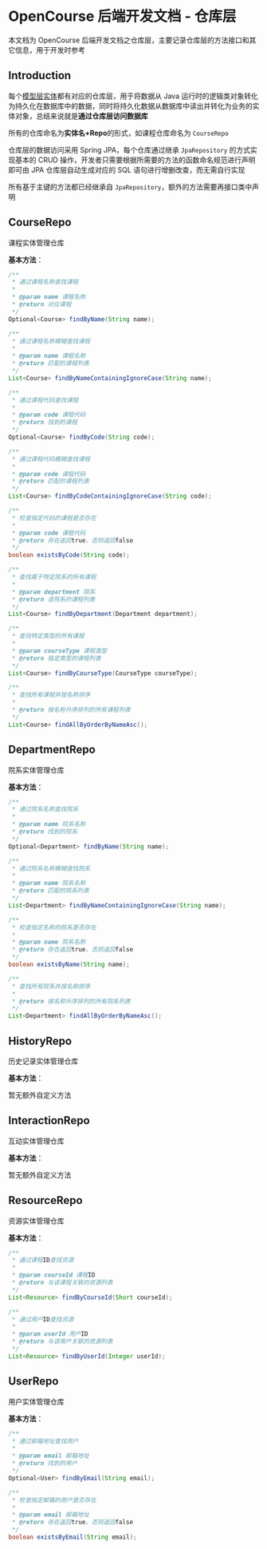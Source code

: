 # OpenCourse 后端开发文档 - 仓库层

本文档为 OpenCourse 后端开发文档之仓库层，主要记录仓库层的方法接口和其它信息，用于开发时参考

## Introduction

每个[模型层实体](./models.md)都有对应的仓库层，用于将数据从 Java 运行时的逻辑类对象转化为持久化在数据库中的数据，同时将持久化数据从数据库中读出并转化为业务的实体对象，总结来说就是**通过仓库层访问数据库**

所有的仓库命名为**实体名+Repo**的形式，如课程仓库命名为 `CourseRepo`

仓库层的数据访问采用 Spring JPA，每个仓库通过继承 `JpaRepository` 的方式实现基本的 CRUD 操作，开发者只需要根据所需要的方法的函数命名规范进行声明即可由 JPA 仓库层自动生成对应的 SQL 语句进行增删改查，而无需自行实现

所有基于主键的方法都已经继承自 `JpaRepository`，额外的方法需要再接口类中声明

## CourseRepo

课程实体管理仓库

**基本方法**：

```java
/**
 * 通过课程名称查找课程
 * 
 * @param name 课程名称
 * @return 对应课程
 */
Optional<Course> findByName(String name);

/**
 * 通过课程名称模糊查找课程
 * 
 * @param name 课程名称
 * @return 匹配的课程列表
 */
List<Course> findByNameContainingIgnoreCase(String name);

/**
 * 通过课程代码查找课程
 * 
 * @param code 课程代码
 * @return 找到的课程
 */
Optional<Course> findByCode(String code);

/**
 * 通过课程代码模糊查找课程
 * 
 * @param code 课程代码
 * @return 匹配的课程列表
 */
List<Course> findByCodeContainingIgnoreCase(String code);

/**
 * 检查指定代码的课程是否存在
 * 
 * @param code 课程代码
 * @return 存在返回true，否则返回false
 */
boolean existsByCode(String code);

/**
 * 查找属于特定院系的所有课程
 * 
 * @param department 院系
 * @return 该院系的课程列表
 */
List<Course> findByDepartment(Department department);

/**
 * 查找特定类型的所有课程
 * 
 * @param courseType 课程类型
 * @return 指定类型的课程列表
 */
List<Course> findByCourseType(CourseType courseType);

/**
 * 查找所有课程并按名称排序
 * 
 * @return 按名称升序排列的所有课程列表
 */
List<Course> findAllByOrderByNameAsc();
```

## DepartmentRepo

院系实体管理仓库

**基本方法**：

```java
/**
 * 通过院系名称查找院系
 * 
 * @param name 院系名称
 * @return 找到的院系
 */
Optional<Department> findByName(String name);

/**
 * 通过院系名称模糊查找院系
 * 
 * @param name 院系名称
 * @return 匹配的院系列表
 */
List<Department> findByNameContainingIgnoreCase(String name);

/**
 * 检查指定名称的院系是否存在
 * 
 * @param name 院系名称
 * @return 存在返回true，否则返回false
 */
boolean existsByName(String name);

/**
 * 查找所有院系并按名称排序
 * 
 * @return 按名称升序排列的所有院系列表
 */
List<Department> findAllByOrderByNameAsc();
```

## HistoryRepo

历史记录实体管理仓库

**基本方法**：

暂无额外自定义方法

## InteractionRepo

互动实体管理仓库

**基本方法**：

暂无额外自定义方法

## ResourceRepo

资源实体管理仓库

**基本方法**：

```java
/**
 * 通过课程ID查找资源
 * 
 * @param courseId 课程ID
 * @return 与该课程关联的资源列表
 */
List<Resource> findByCourseId(Short courseId);

/**
 * 通过用户ID查找资源
 * 
 * @param userId 用户ID
 * @return 与该用户关联的资源列表
 */
List<Resource> findByUserId(Integer userId);
```

## UserRepo

用户实体管理仓库

**基本方法**：

```java
/**
 * 通过邮箱地址查找用户
 * 
 * @param email 邮箱地址
 * @return 找到的用户
 */
Optional<User> findByEmail(String email);

/**
 * 检查指定邮箱的用户是否存在
 * 
 * @param email 邮箱地址
 * @return 存在返回true，否则返回false
 */
boolean existsByEmail(String email);
```
